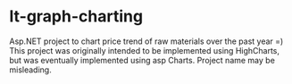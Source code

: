 # lt-graph-charting
Asp.NET project to chart price trend of raw materials over the past year =)
This project was originally intended to be implemented using HighCharts, but was eventually implemented using asp Charts. Project name may be misleading.

